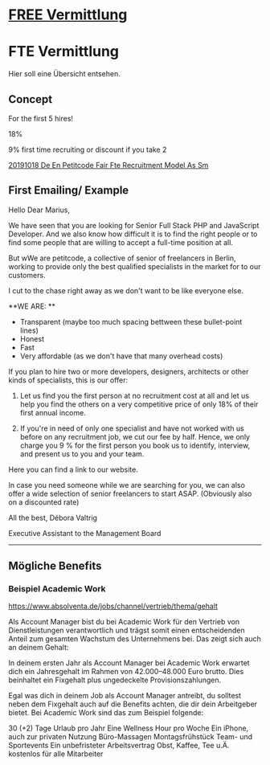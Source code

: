 <!-- TITLE: Company -->
<!-- SUBTITLE: A quick summary of Company -->





# <a href="https://wiki.petitcode.com/company/free-vermittlung"> FREE Vermittlung </a>
 










# FTE Vermittlung 

Hier soll eine Übersicht entsehen. 


## Concept 

For the first 5 hires!

18% 

9% first time recruiting or discount if you take 2 

[20191018 De En Petitcode Fair Fte Recruitment Model As Sm](/uploads/20191018-de-en-petitcode-fair-fte-recruitment-model-as-sm.xlsx "20191018 De En Petitcode Fair Fte Recruitment Model As Sm")

## First Emailing/ Example

Hello Dear Marius,

 

We have seen that you are looking for Senior Full Stack PHP  and JavaScript Developer. And we also know how difficult it is to find the right people or to find some people that are willing to accept a full-time position at all.

But wWe are petitcode, a collective of senior of freelancers in Berlin, working to provide only the best qualified specialists in the market for to our customers.

I cut to the chase right away as we don't want to be like everyone else. 

**WE ARE: **
- Transparent (maybe too much spacing bettween these bullet-point lines)
- Honest 
- Fast 
- Very affordable (as we don't have that many overhead costs)

If you plan to hire two or more developers, designers, architects or other kinds of specialists, this is our offer:

1. Let us find you the first person at no recruitment cost at all and let us help you find the others on a very competitive price of only 18% of their first annual income. 

2. If you're in need of only one specialist and have not worked with us before on any recruitment job, we cut our fee by half. Hence, we only charge you 9 % for the first person you book us to identify, interview, and present us to you and your team.

Here you can find a link to our website.

In case you need someone while we are searching for you, we can also offer a wide selection of senior freelancers to start ASAP. (Obviously also on a discounted rate)

 

All the best,
Débora Valtrig

Executive Assistant to the Management Board 


----------




## Mögliche Benefits 

### Beispiel Academic Work

https://www.absolventa.de/jobs/channel/vertrieb/thema/gehalt

Als Account Manager bist du bei Academic Work für den Vertrieb von Dienstleistungen verantwortlich und trägst somit einen entscheidenden Anteil zum gesamten Wachstum des Unternehmens bei. Das zeigt sich auch an deinem Gehalt:

In deinem ersten Jahr als Account Manager bei Academic Work erwartet dich ein Jahresgehalt im Rahmen von 42.000–48.000 Euro brutto. Dies beinhaltet ein Fixgehalt plus ungedeckelte Provisionszahlungen.

Egal was dich in deinem Job als Account Manager antreibt, du solltest neben dem Fixgehalt auch auf die Benefits achten, die dir dein Arbeitgeber bietet. Bei Academic Work sind das zum Beispiel folgende:

30 (+2) Tage Urlaub pro Jahr
Eine Wellness Hour pro Woche
Ein iPhone, auch zur privaten Nutzung
Büro-Massagen
Montagsfrühstück
Team- und Sportevents
Ein unbefristeter Arbeitsvertrag
Obst, Kaffee, Tee u.Ä. kostenlos für alle Mitarbeiter







